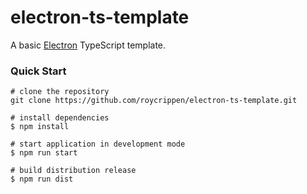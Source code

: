 # electron-ts-template

A basic [Electron](https://electronjs.org) TypeScript template.

### Quick Start

```
# clone the repository
git clone https://github.com/roycrippen/electron-ts-template.git

# install dependencies
$ npm install

# start application in development mode
$ npm run start 

# build distribution release
$ npm run dist
```
